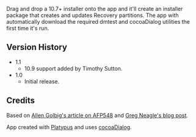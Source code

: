 Drag and drop a 10.7+ installer onto the app and it'll create an installer package that creates and updates Recovery partitions. The app with automatically download the required dmtest and cocoaDialog utilities the first time it's run.


Version History
---------------

* 1.1
    * 10.9 support added by Timothy Sutton.
* 1.0
    * Initial release.


Credits
-------

Based on [Allen Golbig's article on AFP548](http://afp548.com/2012/08/15/creating-a-10-8-recovery-hd-package-with-luggage/) and [Greg Neagle's blog post](http://managingosx.wordpress.com/2012/08/15/creating-recovery-partitions/).

App created with [Platypus](http://sveinbjorn.org/platypus) and uses [cocoaDialog](http://mstratman.github.com/cocoadialog/).
